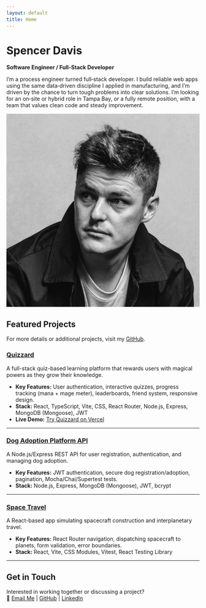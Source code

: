 ```yaml
---
layout: default
title: Home
---
```


# Spencer Davis


**Software Engineer / Full-Stack Developer**

I’m a process engineer turned full‑stack developer. I build reliable web apps using the same data‑driven discipline I applied in manufacturing, and I’m driven by the chance to turn tough problems into clear solutions. I’m looking for an on‑site or hybrid role in Tampa Bay, or a fully remote position, with a team that values clean code and steady improvement.


![Profile Image](/assets/images/portrait.png)

## Featured Projects

For more details or additional projects, visit my [GitHub](https://github.com/spencerdavis226).

### **[Quizzard](https://github.com/spencerdavis226/Quizzard)**

A full-stack quiz-based learning platform that rewards users with magical powers as they grow their knowledge.<br>

- **Key Features:** User authentication, interactive quizzes, progress tracking (mana + mage meter), leaderboards, friend system, responsive design.<br>
- **Stack:** React, TypeScript, Vite, CSS, React Router, Node.js, Express, MongoDB (Mongoose), JWT<br>
- **Live Demo:** [Try Quizzard on Vercel](https://quizzard-frontend-red.vercel.app)

---

### **[Dog Adoption Platform API](https://github.com/spencerdavis226/Dog-Adoption-Platform-API)**

A Node.js/Express REST API for user registration, authentication, and managing dog adoption.<br>

- **Key Features:** JWT authentication, secure dog registration/adoption, pagination, Mocha/Chai/Supertest tests.<br>
- **Stack:** Node.js, Express, MongoDB (Mongoose), JWT, bcrypt

---

### **[Space Travel](https://github.com/spencerdavis226/Hatchways-React-Space-Travel)**

A React-based app simulating spacecraft construction and interplanetary travel.<br>

- **Key Features:** React Router navigation, dispatching spacecraft to planets, form validation, error boundaries.<br>
- **Stack:** React, Vite, CSS Modules, Vitest, React Testing Library

---

## Get in Touch

Interested in working together or discussing a project?<br>
📩 [Email Me](mailto:sdavis26@me.com) | [GitHub](https://github.com/spencerdavis226) | [LinkedIn](https://www.linkedin.com/in/davisspencer/)
